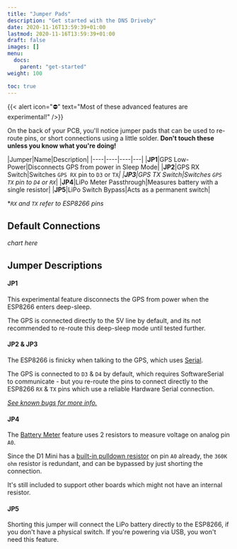```yaml
---
title: "Jumper Pads"
description: "Get started with the DNS Driveby"
date: 2020-11-16T13:59:39+01:00
lastmod: 2020-11-16T13:59:39+01:00
draft: false
images: []
menu:
  docs:
    parent: "get-started"
weight: 100

toc: true
---
```


{{< alert icon="⛔️" text="Most of these advanced features are experimental!" />}}

On the back of your PCB, you'll notice jumper pads that can be used to re-route pins, or short connections using a little solder.  **Don't touch these unless you know what you're doing!**

|Jumper|Name|Description|
|----|----|----|---|
|**JP1**|GPS Low-Power|Disconnects GPS from power in Sleep Mode|
|**JP2**|GPS RX Switch|Switches `GPS RX` pin to `D3` or `TX`*|
|**JP3**|GPS TX Switch|Switches `GPS TX` pin to `D4` or `RX`*|
|**JP4**|LiPo Meter Passthrough|Measures battery with a single resistor|
|**JP5**|LiPo Switch Bypass|Acts as a permanent switch|

**`RX` and `TX` refer to ESP8266 pins*

## Default Connections
*chart here*


## Jumper Descriptions
#### JP1
This experimental feature disconnects the GPS from power when the ESP8266 enters deep-sleep.  

The GPS is connected directly to the 5V line by default, and its not recommended to re-route this deep-sleep mode until tested further.

#### JP2 & JP3
The ESP8266 is finicky when talking to the GPS, which uses [Serial]().  

The GPS is connected to `D3` & `D4` by default, which requires SoftwareSerial to communicate - but you re-route the pins to connect directly to the ESP8266 `RX` & `TX` pins which use a reliable Hardware Serial connection.

[*See known bugs for more info.*]()

#### JP4
The [Battery Meter]() feature uses 2 resistors to measure voltage on analog pin `A0`.

Since the D1 Mini has a [built-in pulldown resistor]() on pin `A0` already, the `360K ohm` resistor is redundant, and can be bypassed by just shorting the connection.

It's still included to support other boards which might not have an internal resistor.

#### JP5
Shorting this jumper will connect the LiPo battery directly to the ESP8266, if you don't have a physical switch.  If you're powering via USB, you won't need this feature.